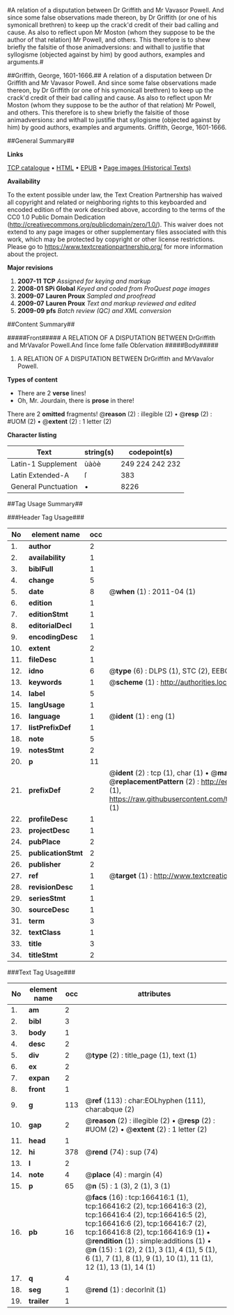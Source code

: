 #A relation of a disputation between Dr Griffith and Mr Vavasor Powell. And since some false observations made thereon, by Dr Griffith (or one of his symonicall brethren) to keep up the crack'd credit of their bad calling and cause. As also to reflect upon Mr Moston (whom they suppose to be the author of that relation) Mr Powell, and others. This therefore is to shew briefly the falsitie of those animadversions: and withall to justifie that syllogisme (objected against by him) by good authors, examples and arguments.#

##Griffith, George, 1601-1666.##
A relation of a disputation between Dr Griffith and Mr Vavasor Powell. And since some false observations made thereon, by Dr Griffith (or one of his symonicall brethren) to keep up the crack'd credit of their bad calling and cause. As also to reflect upon Mr Moston (whom they suppose to be the author of that relation) Mr Powell, and others. This therefore is to shew briefly the falsitie of those animadversions: and withall to justifie that syllogisme (objected against by him) by good authors, examples and arguments.
Griffith, George, 1601-1666.

##General Summary##

**Links**

[TCP catalogue](http://www.ota.ox.ac.uk/tcp/)  • 
[HTML](http://tei.it.ox.ac.uk/tcp/Texts-HTML/free/A85/A85698.html)  • 
[EPUB](http://tei.it.ox.ac.uk/tcp/Texts-EPUB/free/A85/A85698.epub) • 
[Page images (Historical Texts)](https://historicaltexts.jisc.ac.uk/eebo-99865948e)

**Availability**

To the extent possible under law, the Text Creation Partnership has waived all copyright and related or neighboring rights to this keyboarded and encoded edition of the work described above, according to the terms of the CC0 1.0 Public Domain Dedication (http://creativecommons.org/publicdomain/zero/1.0/). This waiver does not extend to any page images or other supplementary files associated with this work, which may be protected by copyright or other license restrictions. Please go to https://www.textcreationpartnership.org/ for more information about the project.

**Major revisions**

1. __2007-11__ __TCP__ *Assigned for keying and markup*
1. __2008-01__ __SPi Global__ *Keyed and coded from ProQuest page images*
1. __2009-07__ __Lauren Proux__ *Sampled and proofread*
1. __2009-07__ __Lauren Proux__ *Text and markup reviewed and edited*
1. __2009-09__ __pfs__ *Batch review (QC) and XML conversion*

##Content Summary##

#####Front#####
A RELATION OF A DISPUTATION BETWEEN DrGriffith and MrVavaſor Powell.And ſince ſome falſe Obſervation
#####Body#####

1. A RELATION OF A DISPUTATION BETWEEN DrGriffith and MrVavaſor Powell.

**Types of content**

  * There are 2 **verse** lines!
  * Oh, Mr. Jourdain, there is **prose** in there!

There are 2 **omitted** fragments! 
 @__reason__ (2) : illegible (2)  •  @__resp__ (2) : #UOM (2)  •  @__extent__ (2) : 1 letter (2)

**Character listing**


|Text|string(s)|codepoint(s)|
|---|---|---|
|Latin-1 Supplement|ùàòè|249 224 242 232|
|Latin Extended-A|ſ|383|
|General Punctuation|•|8226|

##Tag Usage Summary##

###Header Tag Usage###

|No|element name|occ|attributes|
|---|---|---|---|
|1.|__author__|2||
|2.|__availability__|1||
|3.|__biblFull__|1||
|4.|__change__|5||
|5.|__date__|8| @__when__ (1) : 2011-04 (1)|
|6.|__edition__|1||
|7.|__editionStmt__|1||
|8.|__editorialDecl__|1||
|9.|__encodingDesc__|1||
|10.|__extent__|2||
|11.|__fileDesc__|1||
|12.|__idno__|6| @__type__ (6) : DLPS (1), STC (2), EEBO-CITATION (1), PROQUEST (1), VID (1)|
|13.|__keywords__|1| @__scheme__ (1) : http://authorities.loc.gov/ (1)|
|14.|__label__|5||
|15.|__langUsage__|1||
|16.|__language__|1| @__ident__ (1) : eng (1)|
|17.|__listPrefixDef__|1||
|18.|__note__|5||
|19.|__notesStmt__|2||
|20.|__p__|11||
|21.|__prefixDef__|2| @__ident__ (2) : tcp (1), char (1)  •  @__matchPattern__ (2) : ([0-9\-]+):([0-9IVX]+) (1), (.+) (1)  •  @__replacementPattern__ (2) : http://eebo.chadwyck.com/downloadtiff?vid=$1&page=$2 (1), https://raw.githubusercontent.com/textcreationpartnership/Texts/master/tcpchars.xml#$1 (1)|
|22.|__profileDesc__|1||
|23.|__projectDesc__|1||
|24.|__pubPlace__|2||
|25.|__publicationStmt__|2||
|26.|__publisher__|2||
|27.|__ref__|1| @__target__ (1) : http://www.textcreationpartnership.org/docs/. (1)|
|28.|__revisionDesc__|1||
|29.|__seriesStmt__|1||
|30.|__sourceDesc__|1||
|31.|__term__|3||
|32.|__textClass__|1||
|33.|__title__|3||
|34.|__titleStmt__|2||


###Text Tag Usage###

|No|element name|occ|attributes|
|---|---|---|---|
|1.|__am__|2||
|2.|__bibl__|3||
|3.|__body__|1||
|4.|__desc__|2||
|5.|__div__|2| @__type__ (2) : title_page (1), text (1)|
|6.|__ex__|2||
|7.|__expan__|2||
|8.|__front__|1||
|9.|__g__|113| @__ref__ (113) : char:EOLhyphen (111), char:abque (2)|
|10.|__gap__|2| @__reason__ (2) : illegible (2)  •  @__resp__ (2) : #UOM (2)  •  @__extent__ (2) : 1 letter (2)|
|11.|__head__|1||
|12.|__hi__|378| @__rend__ (74) : sup (74)|
|13.|__l__|2||
|14.|__note__|4| @__place__ (4) : margin (4)|
|15.|__p__|65| @__n__ (5) : 1 (3), 2 (1), 3 (1)|
|16.|__pb__|16| @__facs__ (16) : tcp:166416:1 (1), tcp:166416:2 (2), tcp:166416:3 (2), tcp:166416:4 (2), tcp:166416:5 (2), tcp:166416:6 (2), tcp:166416:7 (2), tcp:166416:8 (2), tcp:166416:9 (1)  •  @__rendition__ (1) : simple:additions (1)  •  @__n__ (15) : 1 (2), 2 (1), 3 (1), 4 (1), 5 (1), 6 (1), 7 (1), 8 (1), 9 (1), 10 (1), 11 (1), 12 (1), 13 (1), 14 (1)|
|17.|__q__|4||
|18.|__seg__|1| @__rend__ (1) : decorInit (1)|
|19.|__trailer__|1||
